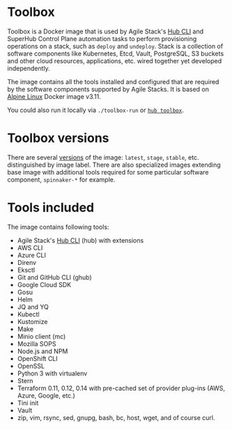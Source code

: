 # Toolbox

Toolbox is a Docker image that is used by Agile Stack's  [Hub CLI] and SuperHub Control Plane automation tasks to perform provisioning operations on a stack, such as `deploy` and `undeploy`. Stack is a collection of software components like Kubernetes, Etcd, Vault, PostgreSQL, S3 buckets and other cloud resources, applications, etc. wired together yet developed independently.

The image contains all the tools installed and configured that are required by the software components supported by Agile Stacks. It is based on [Alpine Linux](https://www.alpinelinux.org/about/) Docker image v3.11.

You could also run it locally via `./toolbox-run` or [`hub toolbox`](https://github.com/agilestacks/hub/).

# Toolbox versions

There are several [versions](https://hub.docker.com/r/agilestacks/toolbox/tags) of the image: `latest`, `stage`, `stable`, etc. distinguished by image label. There are also specialized images extending base image with additional tools required for some particular software component, `spinnaker-*` for example.

# Tools included

The image contains following tools:

- Agile Stack's [Hub CLI] (hub) with extensions
- AWS CLI
- Azure CLI
- Direnv
- Eksctl
- Git and GitHub CLI (ghub)
- Google Cloud SDK
- Gosu
- Helm
- JQ and YQ
- Kubectl
- Kustomize
- Make
- Minio client (mc)
- Mozilla SOPS
- Node.js and NPM
- OpenShift CLI
- OpenSSL
- Python 3 with virtualenv
- Stern
- Terraform 0.11, 0.12, 0.14 with pre-cached set of provider plug-ins (AWS, Azure, Google, etc.)
- Tini init
- Vault
- zip, vim, rsync, sed, gnupg, bash, bc, host, wget, and of course curl.


[Hub CLI]: https://github.com/agilestacks/hub/
